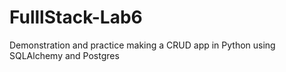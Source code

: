 # FulllStack-Lab6
Demonstration and practice making a CRUD app in Python using SQLAlchemy and Postgres
